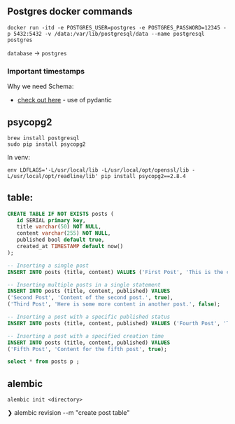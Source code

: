## Postgres docker commands

```
docker run -itd -e POSTGRES_USER=postgres -e POSTGRES_PASSWORD=12345 -p 5432:5432 -v /data:/var/lib/postgresql/data --name postgresql postgres
```

`database` -> `postgres`

### Important timestamps

Why we need Schema:

- [check out here](https://youtu.be/0sOvCWFmrtA?t=4068) - use of pydantic

## psycopg2

```
brew install postgresql
sudo pip install psycopg2
```
In venv:

```
env LDFLAGS='-L/usr/local/lib -L/usr/local/opt/openssl/lib -L/usr/local/opt/readline/lib' pip install psycopg2==2.8.4
```

## table:

```SQL
CREATE TABLE IF NOT EXISTS posts (
   id SERIAL primary key,
   title varchar(50) NOT NULL,
   content varchar(255) NOT NULL,
   published bool default true,
   created_at TIMESTAMP default now()
);

-- Inserting a single post
INSERT INTO posts (title, content) VALUES ('First Post', 'This is the content of the first post.');

-- Inserting multiple posts in a single statement
INSERT INTO posts (title, content, published) VALUES 
('Second Post', 'Content of the second post.', true),
('Third Post', 'Here is some more content in another post.', false);

-- Inserting a post with a specific published status
INSERT INTO posts (title, content, published) VALUES ('Fourth Post', 'This is another post, which is unpublished.', false);

-- Inserting a post with a specified creation time
INSERT INTO posts (title, content, published) VALUES 
('Fifth Post', 'Content for the fifth post', true);

select * from posts p ;
```

## alembic

`alembic init <directory>`

❯ alembic revision --m "create post table"